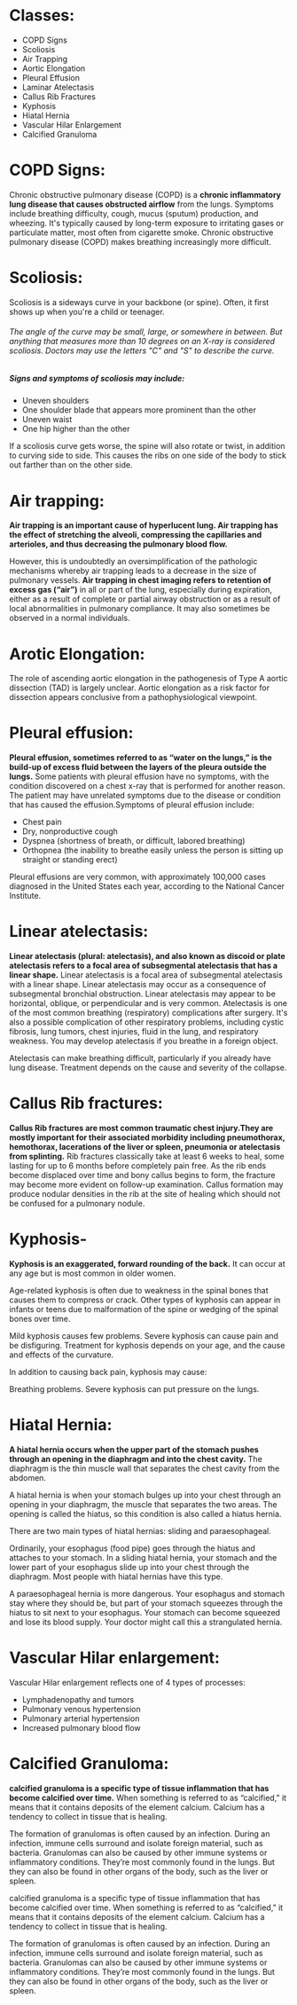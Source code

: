 # Classes:
* COPD Signs
* Scoliosis
* Air Trapping
* Aortic Elongation
* Pleural Effusion
* Laminar Atelectasis
* Callus Rib Fractures
* Kyphosis
* Hiatal Hernia
* Vascular Hilar Enlargement
* Calcified Granuloma




# COPD Signs:  

Chronic obstructive pulmonary disease (COPD) is a **chronic inflammatory lung disease that causes obstructed airflow** from the lungs. Symptoms include breathing difficulty, cough, mucus (sputum) production, and wheezing. It's typically caused by long-term exposure to irritating gases or particulate matter, most often from cigarette smoke. Chronic obstructive pulmonary disease (COPD) makes breathing increasingly more difficult.

# Scoliosis: 

Scoliosis is a sideways curve in your backbone (or spine). Often, it first shows up when you're a child or teenager.

###### The angle of the curve may be small, large, or somewhere in between. But anything that measures more than 10 degrees on an X-ray is considered scoliosis. Doctors may use the letters "C" and "S" to describe the curve.

##### Signs and symptoms of scoliosis may include:
* Uneven shoulders
* One shoulder blade that appears more prominent than the other
* Uneven waist
* One hip higher than the other

If a scoliosis curve gets worse, the spine will also rotate or twist, in addition to curving side to side. This causes the ribs on one side of the body to stick out farther than on the other side.
# Air trapping:

**Air trapping is an important cause of hyperlucent lung. Air trapping has the effect of stretching the alveoli, compressing the capillaries and arterioles, and thus decreasing the pulmonary blood flow.** 

However, this is undoubtedly an oversimplification of the pathologic mechanisms whereby air trapping leads to a decrease in the size of pulmonary vessels.
**Air trapping in chest imaging refers to retention of excess gas (“air”)** in all or part of the lung, especially during expiration, either as a result of complete or partial airway obstruction or as a result of local abnormalities in pulmonary compliance. It may also sometimes be observed in a normal individuals.

# Arotic Elongation: 

The role of ascending aortic elongation in the pathogenesis of Type A aortic dissection (TAD) is largely unclear. Aortic elongation as a risk factor for dissection appears conclusive from a pathophysiological viewpoint.

# Pleural effusion:

**Pleural effusion, sometimes referred to as “water on the lungs,” is the build-up of excess fluid between the layers of the pleura outside the lungs.**
Some patients with pleural effusion have no symptoms, with the condition discovered on a chest x-ray that is performed for another reason. The patient may have unrelated symptoms due to the disease or condition that has caused the effusion.Symptoms of pleural effusion include:
* Chest pain
* Dry, nonproductive cough
* Dyspnea (shortness of breath, or difficult, labored breathing)
* Orthopnea (the inability to breathe easily unless the person is sitting up straight or standing erect)

Pleural effusions are very common, with approximately 100,000 cases diagnosed in the United States each year, according to the National Cancer Institute.

# Linear atelectasis: 


**Linear atelectasis (plural: atelectasis), and also known as discoid or plate atelectasis refers to a focal area of subsegmental atelectasis that has a linear shape.** Linear atelectasis is a focal area of subsegmental atelectasis with a linear shape. Linear atelectasis may occur as a consequence of subsegmental bronchial obstruction. Linear atelectasis may appear to be horizontal, oblique, or perpendicular and is very common. Atelectasis is one of the most common breathing (respiratory) complications after surgery. It's also a possible complication of other respiratory problems, including cystic fibrosis, lung tumors, chest injuries, fluid in the lung, and respiratory weakness. You may develop atelectasis if you breathe in a foreign object.

Atelectasis can make breathing difficult, particularly if you already have lung disease. Treatment depends on the cause and severity of the collapse.


# Callus Rib fractures:
**Callus Rib fractures are most common traumatic chest injury.They are mostly important for their associated morbidity including pneumothorax, hemothorax, lacerations of the liver or spleen, pneumonia or atelectasis from splinting.** Rib fractures classically take at least 6 weeks to heal, some lasting for up to 6 months before completely pain free. As the rib ends become displaced over time and bony callus begins to form, the fracture may become more evident on follow-up examination. Callus formation may produce nodular densities in the rib at the site of healing which should not be confused for a pulmonary nodule.

# Kyphosis- 

**Kyphosis is an exaggerated, forward rounding of the back.** It can occur at any age but is most common in older women.

Age-related kyphosis is often due to weakness in the spinal bones that causes them to compress or crack. Other types of kyphosis can appear in infants or teens due to malformation of the spine or wedging of the spinal bones over time.

Mild kyphosis causes few problems. Severe kyphosis can cause pain and be disfiguring. Treatment for kyphosis depends on your age, and the cause and effects of the curvature.

In addition to causing back pain, kyphosis may cause:

Breathing problems. Severe kyphosis can put pressure on the lungs.


# Hiatal Hernia:  

**A hiatal hernia occurs when the upper part of the stomach pushes through an opening in the diaphragm and into the chest cavity.** The diaphragm is the thin muscle wall that separates the chest cavity from the abdomen.

A hiatal hernia is when your stomach bulges up into your chest through an opening in your diaphragm, the muscle that separates the two areas. The opening is called the hiatus, so this condition is also called a hiatus hernia.

There are two main types of hiatal hernias: sliding and paraesophageal.

Ordinarily, your esophagus (food pipe) goes through the hiatus and attaches to your stomach. In a sliding hiatal hernia, your stomach and the lower part of your esophagus slide up into your chest through the diaphragm. Most people with hiatal hernias have this type.

A paraesophageal hernia is more dangerous. Your esophagus and stomach stay where they should be, but part of your stomach squeezes through the hiatus to sit next to your esophagus. Your stomach can become squeezed and lose its blood supply. Your doctor might call this a strangulated hernia.

# Vascular Hilar enlargement:

Vascular Hilar enlargement reflects one of 4 types of processes:
* Lymphadenopathy and tumors
* Pulmonary venous hypertension
* Pulmonary arterial hypertension
* Increased pulmonary blood flow


# Calcified Granuloma:

**calcified granuloma is a specific type of tissue inflammation that has become calcified over time.** When something is referred to as “calcified,” it means that it contains deposits of the element calcium. Calcium has a tendency to collect in tissue that is healing. 

The formation of granulomas is often caused by an infection. During an infection, immune cells surround and isolate foreign material, such as bacteria. Granulomas can also be caused by other immune systems or inflammatory conditions. They’re most commonly found in the lungs. But they can also be found in other organs of the body, such as the liver or spleen.

calcified granuloma is a specific type of tissue inflammation that has become calcified over time. When something is referred to as “calcified,” it means that it contains deposits of the element calcium. Calcium has a tendency to collect in tissue that is healing.

The formation of granulomas is often caused by an infection. During an infection, immune cells surround and isolate foreign material, such as bacteria. Granulomas can also be caused by other immune systems or inflammatory conditions. They’re most commonly found in the lungs. But they can also be found in other organs of the body, such as the liver or spleen.


